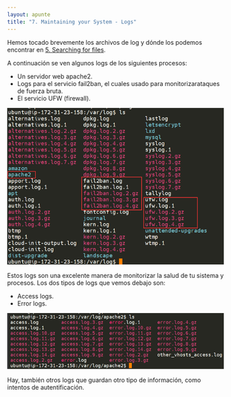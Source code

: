 ```yaml
---
layout: apunte
title: "7. Maintaining your System - Logs"
---
```


Hemos tocado brevemente los archivos de log y dónde los podemos encontrar en [5. Searching for files](/apuntes/thm/1-pre-security/4-linux-fundamentals/linux-fundamentals-part-1/5-searching-for-files/).

A continuación se ven algunos logs de los siguientes procesos:

- Un servidor web apache2.
- Logs para el servicio fail2ban, el cuales usado para monitorizarataques de fuerza bruta.
- El servicio UFW (firewall).

![](/apuntes/img/032.png)

Estos logs son una excelente manera de monitorizar la salud de tu sistema y procesos. Los dos tipos de logs que vemos debajo son:

- Access logs.
- Error logs.

![](/apuntes/img/033.png)

Hay, también otros logs que guardan otro tipo de información, como intentos de autentificación.
